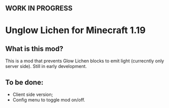 ## WORK IN PROGRESS
# Unglow Lichen for Minecraft 1.19

## What is this mod?

This is a mod that prevents Glow Lichen blocks to emit light (currecntly only server side).
Still in early development.

## To be done:

- Client side version;
- Config menu to toggle mod on/off.
